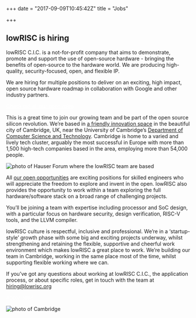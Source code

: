 +++
date = "2017-09-09T10:45:42Z"
title = "Jobs"

+++

## lowRISC is hiring
lowRISC C.I.C. is a not-for-profit company that aims to demonstrate, promote and support the use of open-source hardware - bringing the benefits of open-source to the hardware world. We are producing high-quality, security-focused, open, and flexible IP.

We are hiring for multiple positions to deliver on an exciting, high impact, open source hardware roadmap in collaboration with Google and other industry partners.


  <div class="">
    <a href="https://lowrisc.applytojob.com/" class="button button-big button-red" style="margin-top: 15px; color: #fff;">Check out all our open roles</a>
  </div>

This is a great time to join our growing team and be part of the open source silicon revolution. We’re based in [a friendly innovation space](https://www.ideaspace.cam.ac.uk/) in the beautiful city of Cambridge, UK, near the University of Cambridge’s [Department of Computer Science and Technology](http://www.cst.cam.ac.uk). Cambridge is home to a varied and lively tech cluster, arguably the most successful in Europe with more than 1,500 high-tech companies based in the area, employing more than 54,000 people.

 ![photo of Hauser Forum where the lowRISC team are based](/img/ideaspacewest.JPG "ideaSpace")

All [our open opportunities](https://lowrisc.applytojob.com/) are exciting positions for skilled engineers who will appreciate the freedom to explore and invent in the open. lowRISC also provides the opportunity to work within a team exploring the full hardware/software stack on a broad range of challenging projects.  

You’ll be joining a team with expertise including processor and SoC design, with a particular focus on  hardware security, design verification, RISC-V tools, and the LLVM compiler.

lowRISC culture is respectful, inclusive and professional. We’re in a ‘startup-style’ growth phase with some big and exciting projects underway, whilst strengthening and retaining the flexible, supportive and cheerful work environment which makes lowRISC a great place to work. We’re building our team in Cambridge, working in the same place most of the time, whilst supporting flexible working where we can.

If you’ve got any questions about working at lowRISC C.I.C., the application process, or about specific roles, get in touch with the team at hiring@lowrisc.org


  <div class="">
    <a href="https://lowrisc.applytojob.com/" class="button button-big button-red" style="margin-top: 15px; color: #fff;">Apply now!</a>
  </div>

 ![photo of Cambridge](/img/cambridge1.jpg "Cambridge")
